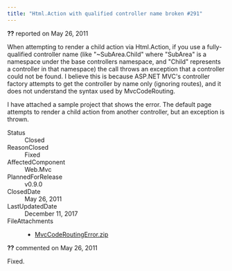 ```yaml
---
title: "Html.Action with qualified controller name broken #291"
---
```

<div class="issue-report"><div class="issue-header"><b>??</b> reported on <time datetime="2011-05-26T09:59:18.03-07:00" title="2011-05-26T09:59:18.03-07:00">May 26, 2011</time></div><div class="issue-message" markdown="1">

When attempting to render a child action via Html.Action, if you use a fully-qualified controller name (like "~SubArea.Child" where "SubArea" is a namespace under the base controllers namespace, and "Child" represents a controller in that namespace) the call throws an exception that a controller could not be found.  I believe this is because ASP.NET MVC's controller factory attempts to get the controller by name only (ignoring routes), and it does not understand the syntax used by MvcCodeRouting.

I have attached a sample project that shows the error.  The default page attempts to render a child action from another controller, but an exception is thrown.

</div><div class="issue-footer"><dl><dt>Status</dt><dd>Closed</dd><dt>ReasonClosed</dt><dd>Fixed</dd><dt>AffectedComponent</dt><dd>Web.Mvc</dd><dt>PlannedForRelease</dt><dd>v0.9.0</dd><dt>ClosedDate</dt><dd><time datetime="2011-05-26T23:34:28.37-07:00" title="2011-05-26T23:34:28.37-07:00">May 26, 2011</time></dd><dt>LastUpdatedDate</dt><dd><time datetime="2017-12-11T02:15:56.247-08:00" title="2017-12-11T02:15:56.247-08:00">December 11, 2017</time></dd><dt>FileAttachments</dt><dd><ul><li><a href="attachments/291/MvcCodeRoutingError.zip">MvcCodeRoutingError.zip</a></li></ul></dd></dl></div></div><div id="comment-77660" class="issue-comment"><div class="issue-header"><b>??</b> commented on <time datetime="2011-05-26T23:33:54.233-07:00" title="2011-05-26T23:33:54.233-07:00">May 26, 2011</time></div><div class="issue-message" markdown="1">

Fixed.

</div></div>